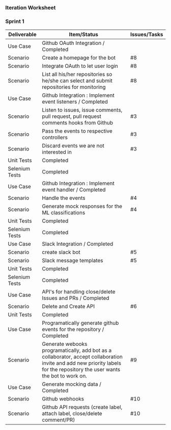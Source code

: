 ### Iteration Worksheet

### Sprint 1

| Deliverable   | Item/Status   |  Issues/Tasks
| ------------- | ------------  |  ------------
| Use Case      | Github OAuth Integration / Completed          | &nbsp;
| Scenario      | Create a homepage for the bot             |  #8
| Scenario      | Integrate OAuth to let user login             |#8  
| Scenario      | List all his/her repositories so he/she can select and submit repositories for monitoring             |#8  
| Use Case      | Github Integration : Implement event listeners / Completed          | &nbsp;
| Scenario      | Listen to issues, issue comments, pull request, pull request comments hooks from Github             |  #3
| Scenario      | Pass the events to respective controllers             |#3  
| Scenario      | Discard events we are not interested in             |#3  
| Unit Tests    | Completed      | 
| Selenium Tests| Completed      | 
| Use Case      | Github Integration : Implement event handler / Completed          | &nbsp;
| Scenario      | Handle the events                   |  #4
| Scenario      | Generate mock responses for the ML classifications             |#4
| Unit Tests    | Completed      | 
| Selenium Tests| Completed      | 
| Use Case      | Slack Integration / Completed        | &nbsp;
| Scenario      | create slack bot                   |  #5
| Scenario      | Slack message templates             |#5
| Unit Tests    | Completed      | 
| Selenium Tests| Completed      | 
| Use Case      | API's for handling close/delete Issues and PRs / Completed         | &nbsp;
| Scenario      | Delete and Create API                   |  #6
| Unit Tests    | Completed      |
| Use Case      | Programatically generate github events for the repository / Completed        | &nbsp;
| Scenario      | Generate webooks programatically, add bot as a collaborator, accept collaboration invite and add new priority labels for the repository the user wants the bot to work on.                 |  #9
| Use Case      | Generate mocking data / Completed        | &nbsp;
| Scenario      | Github webhooks                |  #10
| Scenario      | Github API requests (create label, attach label, close/delete comment/PR)                |  #10

